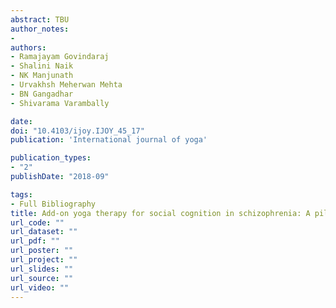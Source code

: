 ```yaml
---
abstract: TBU
author_notes:
- 
authors:
- Ramajayam Govindaraj
- Shalini Naik
- NK Manjunath
- Urvakhsh Meherwan Mehta
- BN Gangadhar
- Shivarama Varambally

date: 
doi: "10.4103/ijoy.IJOY_45_17"
publication: 'International journal of yoga'

publication_types:
- "2"
publishDate: "2018-09" 

tags:
- Full Bibliography
title: Add-on yoga therapy for social cognition in schizophrenia: A pilot study
url_code: ""
url_dataset: ""
url_pdf: ""
url_poster: ""
url_project: ""
url_slides: ""
url_source: ""
url_video: ""
---
```

